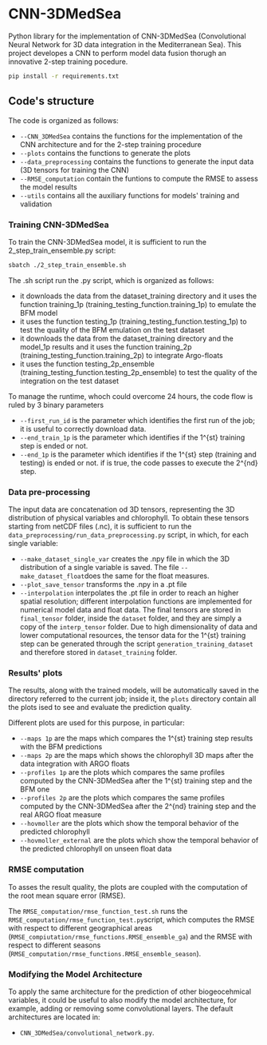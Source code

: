 # CNN-3DMedSea

Python library for the implementation of CNN-3DMedSea (Convolutional Neural Network for 3D data integration in the Mediterranean Sea). 
This project developes a CNN to perform model data fusion thorugh an innovative 2-step training pocedure. 

```bash
pip install -r requirements.txt 
```

## Code's structure
The code is organized as follows:
* `--CNN_3DMedSea` contains the functions for the implementation of the CNN architecture and for the 2-step training procedure
* `--plots` contains the functions to generate the plots
* `--data_preprocessing` contains the functions to generate the input data (3D tensors for training the CNN)
* `--RMSE_computation` contain the funtions to compute the RMSE to assess the model results
* `--utils` contains all the auxiliary functions for models' training and validation


### Training CNN-3DMedSea
To train the CNN-3DMedSea model, it is sufficient to run the 2_step_train_ensemble.py script:

```bash
sbatch ./2_step_train_ensemble.sh 
```

The .sh script run the .py script, which is organized as follows: 
* it downloads the data from the dataset_training directory and it uses the function training_1p (training_testing_function.training_1p) to emulate the BFM model 
* it uses the function testing_1p (training_testing_function.testing_1p) to test the quality of the BFM emulation on the test dataset
* it downloads the data from the dataset_training directory and the model_1p results and it uses the function training_2p (training_testing_function.training_2p) to integrate Argo-floats
*  it uses the function testing_2p_ensemble (training_testing_function.testing_2p_ensemble) to test the quality of the integration on the test dataset

To manage the runtime, whoch could overcome 24 hours, the code flow is ruled by 3 binary parameters
*  `--first_run_id` is the parameter which identifies the first run of the job; it is useful to correctly download data.
*  `--end_train_1p` is the parameter which identifies if the 1^{st} training step is ended or not.
*  `--end_1p` is the parameter which identifies if the 1^{st} step (training and testing) is ended or not. if is true, the code passes to execute the 2^{nd} step. 



### Data pre-processing
The input data are concatenation od 3D tensors, representing the 3D distribution of physical variables and chlorophyll. 
To obtain these tensors starting from netCDF files (.nc), it is sufficient to run the `data_preprocessing/run_data_preprocessing.py` script, in which, for each single variable:
*  `--make_dataset_single_var` creates the .npy file in which the 3D distribution of a single variable is saved. The file `--make_dataset_float`does the same for the float measures. 
*  `--plot_save_tensor` transforms the .npy in a .pt file
*  `--interpolation` interpolates the .pt file in order to reach an higher spatial resolution; different interpolation functions are implemented for numerical model data and float data. 
The final tensors are stored in `final_tensor` folder, inside the `dataset` folder, and they are simply a copy of the `interp_tensor` folder. 
Due to high dimensionality of data and lower computational resources, the tensor data for the 1^{st} training step can be generated through the script `generation_training_dataset` and therefore stored in `dataset_training` folder. 


### Results' plots 
The results, along with the trained models, will be automatically saved in the directory referred to the current job; inside it, the `plots` directory contain all the plots ised to see and evaluate the prediction quality. 

Different plots are used for this purpose, in particular: 
* `--maps 1p` are the maps which compares the 1^{st} training step results with the BFM predictions
* `--maps 2p` are the maps which shows the chlorophyll 3D maps after the data integration with ARGO floats
* `--profiles 1p` are the plots which compares the same profiles computed by the CNN-3DMedSea after the 1^{st} training step and the BFM one
* `--profiles 2p` are the plots which compares the same profiles computed by the CNN-3DMedSea after the 2^{nd} training step and the real ARGO float measure
* `--hovmoller` are the plots which show the temporal behavior of the predicted chlorophyll
* `--hovmoller_external` are the plots which show the temporal behavior of the predicted chlorophyll on unseen float data



### RMSE computation
To asses the result quality, the plots are coupled with the computation of the root mean square error (RMSE). 

The `RMSE_computation/rmse_function_test.sh` runs the `RMSE_computation/rmse_function_test.py`script, which computes the RMSE with respect to different geographical areas (`RMSE_compiutation/rmse_functions.RMSE_ensemble_ga`) and the RMSE with respect to different seasons (`RMSE_computation/rmse_functions.RMSE_ensemble_season`). 



### Modifying the Model Architecture
To apply the same architecture for the prediction of other biogeocehmical variables, it could be useful to also modify the model architecture, for example, adding or removing some convolutional layers. The default architectures are located in:
* `CNN_3DMedSea/convolutional_network.py`.